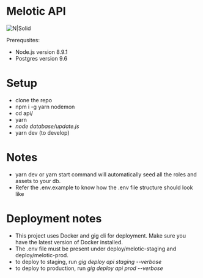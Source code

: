 # Melotic API

![N|Solid](https://lh3.googleusercontent.com/ey5VIKNfoXqBDeVkeK7bo4dHWK-Dpqol1esGHyiOPKZNdpZkc8RRSI8hsCtrtpYMD7Ab7S2iUqClZ_q2Mzd7gyS5WJBxznEZiZ86DNhFwhS30ic3Q7tAS9p7rYbwaWF_4uFsNBFa)

Prerequsites:
  - Node.js version 8.9.1
  - Postgres version 9.6

# Setup
  - clone the repo
  - npm i -g yarn nodemon
  - cd api/
  - yarn
  - *node database/update.js*
  - yarn dev (to develop)

# Notes
 - yarn dev or yarn start command will automatically seed all the roles and assets to your db.
 - Refer the .env.example to know how the .env file structure should look like

# Deployment notes
 - This project uses Docker and gig cli for deployment. Make sure you have the latest version of Docker installed.
 - The .env file must be present under deploy/melotic-staging and deploy/melotic-prod.
 - to deploy to staging, run *gig deploy api staging --verbose*
 - to deploy to production, run *gig deploy api prod --verbose*